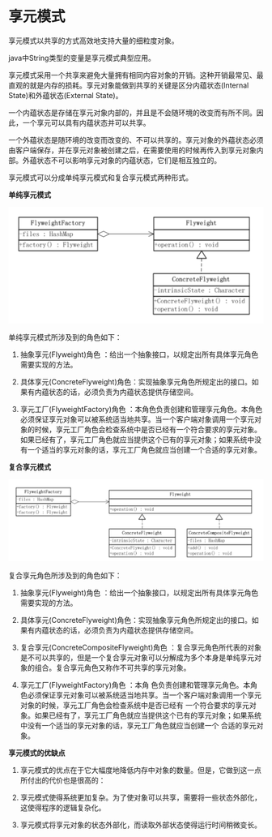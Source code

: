 # 享元模式

享元模式以共享的方式高效地支持大量的细粒度对象。

java中String类型的变量是享元模式典型应用。

享元模式采用一个共享来避免大量拥有相同内容对象的开销。这种开销最常见、最直观的就是内存的损耗。享元对象能做到共享的关键是区分内蕴状态(Internal State)和外蕴状态(External State)。

一个内蕴状态是存储在享元对象内部的，并且是不会随环境的改变而有所不同。因此，一个享元可以具有内蕴状态并可以共享。

一个外蕴状态是随环境的改变而改变的、不可以共享的。享元对象的外蕴状态必须由客户端保存，并在享元对象被创建之后，在需要使用的时候再传入到享元对象内部。外蕴状态不可以影响享元对象的内蕴状态，它们是相互独立的。

享元模式可以分成单纯享元模式和复合享元模式两种形式。

**单纯享元模式**

![单纯享元模式](../../images/单纯享元模式.png)

单纯享元模式所涉及到的角色如下：

1. 抽象享元(Flyweight)角色 ：给出一个抽象接口，以规定出所有具体享元角色需要实现的方法。

2. 具体享元(ConcreteFlyweight)角色：实现抽象享元角色所规定出的接口。如果有内蕴状态的话，必须负责为内蕴状态提供存储空间。

3. 享元工厂(FlyweightFactory)角色 ：本角色负责创建和管理享元角色。本角色必须保证享元对象可以被系统适当地共享。当一个客户端对象调用一个享元对象的时候，享元工厂角色会检查系统中是否已经有一个符合要求的享元对象。如果已经有了，享元工厂角色就应当提供这个已有的享元对象；如果系统中没有一个适当的享元对象的话，享元工厂角色就应当创建一个合适的享元对象。

**复合享元模式**

![单纯享元模式](../../images/复合享元模式.png)

复合享元角色所涉及到的角色如下：

1. 抽象享元(Flyweight)角色 ：给出一个抽象接口，以规定出所有具体享元角色需要实现的方法。

2. 具体享元(ConcreteFlyweight)角色：实现抽象享元角色所规定出的接口。如果有内蕴状态的话，必须负责为内蕴状态提供存储空间。

3. 复合享元(ConcreteCompositeFlyweight)角色 ：复合享元角色所代表的对象是不可以共享的，但是一个复合享元对象可以分解成为多个本身是单纯享元对象的组合。复合享元角色又称作不可共享的享元对象。

4. 享元工厂(FlyweightFactory)角色 ：本角 色负责创建和管理享元角色。本角色必须保证享元对象可以被系统适当地共享。当一个客户端对象调用一个享元对象的时候，享元工厂角色会检查系统中是否已经有 一个符合要求的享元对象。如果已经有了，享元工厂角色就应当提供这个已有的享元对象；如果系统中没有一个适当的享元对象的话，享元工厂角色就应当创建一个 合适的享元对象。

**享元模式的优缺点**
1. 享元模式的优点在于它大幅度地降低内存中对象的数量。但是，它做到这一点所付出的代价也是很高的：

2. 享元模式使得系统更加复杂。为了使对象可以共享，需要将一些状态外部化，这使得程序的逻辑复杂化。

3. 享元模式将享元对象的状态外部化，而读取外部状态使得运行时间稍微变长。 
